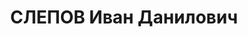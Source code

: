 ---
title: СЛЕПОВ Иван Данилович
description: "Род. в 1894, Вознесенский р-н, с. Вознесенск, русский. Проживал: Кулебакский\
  \ р-н, пос. Мордовщик. Токарь механического цеха судомостового завода \n  Арестован\
  \ 29.06.1936. Обв. по ст. 17-58-8, 58-11. Приговор: ВК ВС СССР, 20.05.1937 – к 8\
  \ г. тюремного заключения"
---
